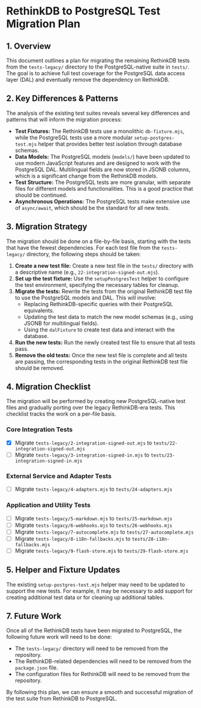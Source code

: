 # RethinkDB to PostgreSQL Test Migration Plan

## 1. Overview

This document outlines a plan for migrating the remaining RethinkDB tests from the `tests-legacy/` directory to the PostgreSQL-native suite in `tests/`. The goal is to achieve full test coverage for the PostgreSQL data access layer (DAL) and eventually remove the dependency on RethinkDB.

## 2. Key Differences & Patterns

The analysis of the existing test suites reveals several key differences and patterns that will inform the migration process:

*   **Test Fixtures:** The RethinkDB tests use a monolithic `db-fixture.mjs`, while the PostgreSQL tests use a more modular `setup-postgres-test.mjs` helper that provides better test isolation through database schemas.
*   **Data Models:** The PostgreSQL models (`models/`) have been updated to use modern JavaScript features and are designed to work with the PostgreSQL DAL. Multilingual fields are now stored in JSONB columns, which is a significant change from the RethinkDB models.
*   **Test Structure:** The PostgreSQL tests are more granular, with separate files for different models and functionalities. This is a good practice that should be continued.
*   **Asynchronous Operations:** The PostgreSQL tests make extensive use of `async/await`, which should be the standard for all new tests.

## 3. Migration Strategy

The migration should be done on a file-by-file basis, starting with the tests that have the fewest dependencies. For each test file from the `tests-legacy/` directory, the following steps should be taken:

1.  **Create a new test file:** Create a new test file in the `tests/` directory with a descriptive name (e.g., `22-integration-signed-out.mjs`).
2.  **Set up the test fixture:** Use the `setupPostgresTest` helper to configure the test environment, specifying the necessary tables for cleanup.
3.  **Migrate the tests:** Rewrite the tests from the original RethinkDB test file to use the PostgreSQL models and DAL. This will involve:
    *   Replacing RethinkDB-specific queries with their PostgreSQL equivalents.
    *   Updating the test data to match the new model schemas (e.g., using JSONB for multilingual fields).
    *   Using the `dalFixture` to create test data and interact with the database.
4.  **Run the new tests:** Run the newly created test file to ensure that all tests pass.
5.  **Remove the old tests:** Once the new test file is complete and all tests are passing, the corresponding tests in the original RethinkDB test file should be removed.

## 4. Migration Checklist

The migration will be performed by creating new PostgreSQL-native test files and gradually porting over the legacy RethinkDB-era tests. This checklist tracks the work on a per-file basis.

### Core Integration Tests
- [x] Migrate `tests-legacy/2-integration-signed-out.mjs` to `tests/22-integration-signed-out.mjs`
- [ ] Migrate `tests-legacy/3-integration-signed-in.mjs` to `tests/23-integration-signed-in.mjs`

### External Service and Adapter Tests
- [ ] Migrate `tests-legacy/4-adapters.mjs` to `tests/24-adapters.mjs`

### Application and Utility Tests
- [ ] Migrate `tests-legacy/5-markdown.mjs` to `tests/25-markdown.mjs`
- [ ] Migrate `tests-legacy/6-webhooks.mjs` to `tests/26-webhooks.mjs`
- [ ] Migrate `tests-legacy/7-autocomplete.mjs` to `tests/27-autocomplete.mjs`
- [ ] Migrate `tests-legacy/8-i18n-fallbacks.mjs` to `tests/28-i18n-fallbacks.mjs`
- [ ] Migrate `tests-legacy/9-flash-store.mjs` to `tests/29-flash-store.mjs`

## 5. Helper and Fixture Updates

The existing `setup-postgres-test.mjs` helper may need to be updated to support the new tests. For example, it may be necessary to add support for creating additional test data or for cleaning up additional tables.

## 7. Future Work

Once all of the RethinkDB tests have been migrated to PostgreSQL, the following future work will need to be done:

- The `tests-legacy/` directory will need to be removed from the repository.
- The RethinkDB-related dependencies will need to be removed from the `package.json` file.
- The configuration files for RethinkDB will need to be removed from the repository.

By following this plan, we can ensure a smooth and successful migration of the test suite from RethinkDB to PostgreSQL.
